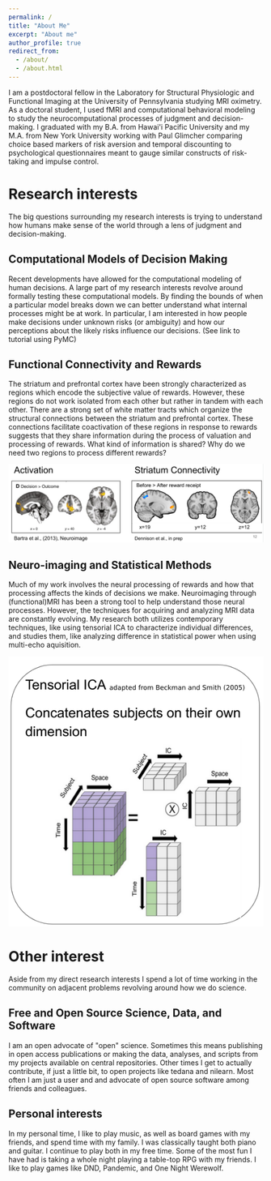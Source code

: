```yaml
---
permalink: /
title: "About Me"
excerpt: "About me"
author_profile: true
redirect_from: 
  - /about/
  - /about.html
---
```


I am a postdoctoral fellow in the Laboratory for Structural Physiologic and Functional Imaging at the University of Pennsylvania studying MRI oximetry. As a doctoral student, I used fMRI and computational behavioral modeling to study the neurocomputational processes of judgment and decision-making. I graduated with my B.A. from Hawai'i Pacific University and my M.A. from New York University working with Paul Glimcher comparing choice based markers of risk aversion and temporal discounting to psychological questionnaires meant to gauge similar constructs of risk-taking and impulse control.

Research interests
======
The big questions surrounding my research interests is trying to understand how humans make sense of the world through a lens of judgment and decision-making.


Computational Models of Decision Making
-------------------------
Recent developments have allowed for the computational modeling of human decisions. A large part of my research interests revolve around formally testing these computational models. By finding the bounds of when a particular model breaks down we can better understand what internal processes might be at work. In particular, I am interested in how people make decisions under unknown risks (or ambiguity) and how our perceptions about the likely risks influence our decisions. 
 (See link to tutorial using PyMC)


Functional Connectivity and Rewards
-----------------------------------
The striatum and prefrontal cortex have been strongly characterized as regions which encode the subjective value of rewards. However, these regions do not work isolated from each other but rather in tandem with each other. There are a strong set of white matter tracts which organize the structural connections between the striatum and prefrontal cortex. These connections facilitate coactivation of these regions in response to rewards suggests that they share information during the process of valuation and processing of rewards. What kind of information is shared? Why do we need two regions to process different rewards?

!['Results from PPI Meta Analysis'](/images/Meta-comparison.png)

Neuro-imaging and Statistical Methods
---------------------
Much of my work involves the neural processing of rewards and how that processing affects the kinds of decisions we make. Neuroimaging through (functional)MRI has been a strong tool to help understand those neural processes. However, the techniques for acquiring and analyzing MRI data are constantly evolving. My research both utilizes contemporary techniques, like using tensorial ICA to characterize individual differences, and studies them, like analyzing difference in statistical power when using multi-echo aquisition.

!['A schematic for tensorial ICA'](/images/Tensor_ICA.png)

Other interest
======
Aside from my direct research interests I spend a lot of time working in the community on adjacent problems revolving around how we do science.

Free and Open Source Science, Data, and Software
----------------------------------------
I am an open advocate of "open" science. Sometimes this means publishing in open access publications or making the data, analyses, and scripts from my projects available on central repositories. Other times I get to actually contribute, if just a little bit, to open projects like tedana and nilearn. Most often I am just a user and and advocate of open source software among friends and colleagues.


Personal interests
-----
In my personal time, I like to play music, as well as board games with my friends, and spend time with my family. I was classically taught both piano and guitar. I continue to play both in my free time. Some of the most fun I have had is taking a whole night playing a table-top RPG with my friends. I like to play games like DND, Pandemic, and One Night Werewolf.



